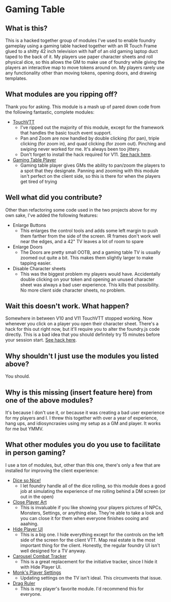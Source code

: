 # Gaming Table


## What is this? 

This is a hacked together group of modules I've used to enable foundry gameplay using a gaming table hacked together with an IR Touch Frame glued to a shitty 42 inch television with half of an old gaming laptop duct taped to the back of it. My players use paper character sheets and roll physical dice, so this allows the GM to make use of foundry while giving the players an interactive map to move tokens around on. My players rarely use any functionality other than moving tokens, opening doors, and drawing templates.

## What modules are you ripping off?

Thank you for asking. This module is a mash up of pared down code from the following fantastic, complete modules:
- [TouchVTT](https://foundryvtt.com/packages/touch-vtt/)
  - I've ripped out the majority of this module, except for the framework that handles the basic touch event support.
  - Pan and Zoom are now handled by double clicking (for pan), triple clicking (for zoom in), and quad clicking (for zoom out). Pinching and swiping never worked for me. It's always been too jittery.
  - Don't forget to install the hack required for V11. [See hack here](https://github.com/Oromis/touch-vtt/issues/61#issuecomment-1723727061).
- [Gaming Table Player](https://foundryvtt.com/packages/gaming-table-player/)
  - Gaming table player gives GMs the ability to pan/zoom the players to a spot that they designate. Panning and zooming with this module isn't perfect on the client side, so this is there for when the players get tired of trying

## Well what did you contribute?

Other than refactoring some code used in the two projects above for my own sake, I've added the following features:

- Enlarge Buttons
  - This enlarges the control tools and adds some left margin to push them farther from the side of the screen. IR frames don't work well near the edges, and a 42" TV leaves a lot of room to spare
- Enlarge Doors
  - The Doors are pretty small OOTB, and a gaming table TV is usually zoomed out quite a bit. This makes them slightly larger to make tapping easier.
- Disable Character sheets
  - This was the biggest problem my players would have. Accidentally double clicking on your token and opening an unused character sheet was always a bad user experience. This kills that possibility. No more client side character sheets, no problem.

## Wait this doesn't work. What happen?

Somewhere in between V10 and V11 TouchVTT stopped working. Now whenever you click on a player you open their character sheet. There's a hack for this out right now, but it'll require you to alter the foundry.js code directly. This is a bad idea that you should definitely try 15 minutes before your session start. [See hack here](https://github.com/Oromis/touch-vtt/issues/61#issuecomment-1723727061).

## Why shouldn't I just use the modules you listed above?

You should.

## Why is this missing (insert feature here) from one of the above modules?

It's because I don't use it, or because it was creating a bad user experience for my players and I. I threw this together with over a year of experience, hang ups, and idiosyncrasies using my setup as a GM and player. It works for me but YMMV.

## What other modules you do you use to facilitate in person gaming?

I use a ton of modules, but, other than this one, there's only a few that are installed for improving the client experience:

- [Dice so Nice!](https://foundryvtt.com/packages/dice-so-nice/)
  - I let foundry handle all of the dice rolling, so this module does a good job at simulating the experience of me rolling behind a DM screen (or out in the open)
- [Close Player Art](https://foundryvtt.com/packages/close-player-art/)
  - This is invaluable if you like showing your players pictures of NPCs, Monsters, Settings, or anything else. They're able to take a look and you can close it for them when everyone finishes oooing and aaahing.
- [Hide Player UI](https://foundryvtt.com/packages/hide-player-ui/)
  - This is a big one. I hide everything except for the controls on the left side of the screen for the client VTT. Map real estate is the most important thing for the client. Honestly, the regular foundry UI isn't well designed for a TV anyway.
- [Carousel Combat Tracker](https://foundryvtt.com/packages/combat-tracker-dock)
  - This is a great replacement for the initiative tracker, since I hide it with Hide Player UI.
- [Monk's Player Settings](https://foundryvtt.com/packages/monks-player-settings/)
  - Updating settings on the TV isn't ideal. This circumvents that issue.
- [Drag Ruler](https://foundryvtt.com/packages/drag-ruler)
  - This is my player's favorite module. I'd recommend this for everyone.